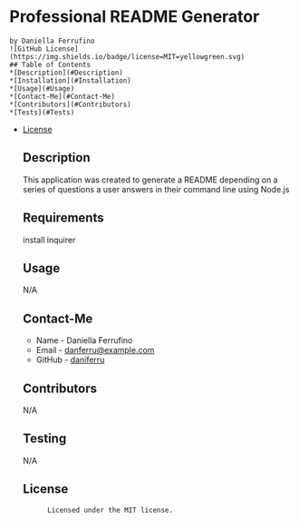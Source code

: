 # Professional README Generator
    by Daniella Ferrufino
    ![GitHub License](https://img.shields.io/badge/license=MIT=yellowgreen.svg)
    ## Table of Contents
    *[Description](#Description)
    *[Installation](#Installation)
    *[Usage](#Usage)
    *[Contact-Me](#Contact-Me)
    *[Contributors](#Contributors)
    *[Tests](#Tests)
    
* [License](#license)

    ## Description
    This application  was created to generate a README depending on a series of questions a user answers in their command line using Node.js
    ## Requirements
    install inquirer
    ## Usage
    N/A
    ## Contact-Me
    * Name - Daniella Ferrufino
    * Email - danferru@example.com
    * GitHub - [daniferru](https://github.com/daniferru/)
    ## Contributors
    N/A
    ## Testing
    N/A
    ## License
            Licensed under the MIT license.
    